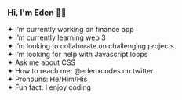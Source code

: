 ### Hi, I'm Eden 🥷🏼

<!--
**edenxcodes/edenxcodes** is a ✨ _special_ ✨ repository because its `README.md` (this file) appears on your GitHub profile.

Here are some ideas to get you started: -->

✦  I’m currently working on finance app <br>
✦  I’m currently learning web 3 <br>
✦  I’m looking to collaborate on challenging projects <br>
✦  I’m looking for help with Javascript loops <br>
✦  Ask me about CSS <br>
✦  How to reach me: @edenxcodes on twitter <br>
✦  Pronouns: He/Him/His <br>
✦  Fun fact: I enjoy coding

